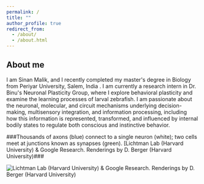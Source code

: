 ```yaml
---
permalink: /
title: ""
author_profile: true
redirect_from: 
  - /about/
  - /about.html
---
```

About me
------
I am Sinan Malik, and I recently completed my master's degree in Biology from Periyar University, Salem, India . I am currently a research intern in Dr. Binu's Neuronal Plasticity Group, where I explore behavioral plasticity and examine the learning processes of larval zebrafish. I am passionate about the neuronal, molecular, and circuit mechanisms underlying decision-making, multisensory integration, and information processing, including how this information is represented, transformed, and influenced by internal bodily states to regulate both conscious and instinctive behavior.





###Thousands of axons (blue) connect to a single neuron (white); two cells meet at junctions known as synapses (green). [Lichtman Lab (Harvard University) & Google Research. Renderings by D. Berger (Harvard University)###

![Lichtman Lab (Harvard University) & Google Research. Renderings by D. Berger (Harvard University)](/images/t1.png)
